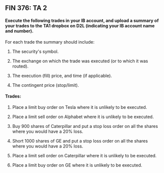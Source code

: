 ## FIN 376: TA 2

#### Execute the following trades in your IB account, and upload a summary of your trades to the TA1 dropbox on D2L (indicating your IB account name and number).

For each trade the summary should include:

1.  The security's symbol.

2.  The exchange on which the trade was executed (or to which it was routed).

3.  The execution (fill) price, and time (if applicable).

4.  The contingent price (stop/limit).

#### Trades:

1.  Place a limit buy order on Tesla where it is unlikely to be executed.

2.  Place a limit sell order on Alphabet where it is unlikely to be executed.

1.  Buy 900 shares of Caterpillar and put a stop loss order on all the shares where you would have a 20% loss.

2.  Short 1000 shares of GE and put a stop loss order on all the shares where you would have a 20% loss.

5.  Place a limit sell order on Caterpillar where it is unlikely to be executed.

6.  Place a limit buy order on GE where it is unlikely to be executed.

